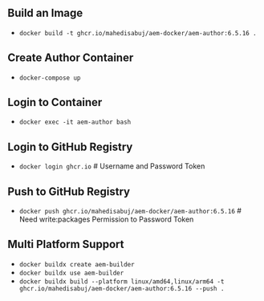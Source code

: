 ## Build an Image
- `docker build -t ghcr.io/mahedisabuj/aem-docker/aem-author:6.5.16 .`

## Create Author Container
- `docker-compose up`

## Login to Container
- `docker exec -it aem-author bash`

## Login to GitHub Registry
- `docker login ghcr.io` # Username and Password Token

## Push to GitHub Registry
- `docker push ghcr.io/mahedisabuj/aem-docker/aem-author:6.5.16` # Need write:packages Permission to Password Token

## Multi Platform Support
- `docker buildx create aem-builder`
- `docker buildx use aem-builder`
- `docker buildx build --platform linux/amd64,linux/arm64 -t ghcr.io/mahedisabuj/aem-docker/aem-author:6.5.16 --push .`
